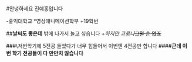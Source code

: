 #안녕하세요 진예홍입니다

-홍익대학교
*영상애니메이션학부
+19학번  

##__**날씨**도 좋은데__ 밖에 나가서 놀고 싶습니다
+_하지만 코로나_~~그럴 순 없죠~~

###\저번학기에 5전공 들었다가 너무 힘들어서 이번엔 4전공만 합니다
####**근데 이번 학기 전공들이 다 만만치 않습니다**
